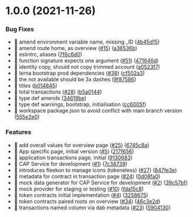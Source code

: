 # 1.0.0 (2021-11-26)


### Bug Fixes

* 🐛 amend environment variable name, missing _ID ([4b45d15](https://github.com/Psychedelic/cap-explorer/commit/4b45d152ad38f188a09d3393cef89beb3b929b2d))
* 🐛 amend route home, as overview ([#15](https://github.com/Psychedelic/cap-explorer/issues/15)) ([a36536b](https://github.com/Psychedelic/cap-explorer/commit/a36536bc643894ba31be51881cd97412e3ba4f68))
* 🐛 eslintrc, aliases ([7f6c6d0](https://github.com/Psychedelic/cap-explorer/commit/7f6c6d0a580920c4e448ede3489146241e1a55cd))
* 🐛 function signature expects one argument ([#51](https://github.com/Psychedelic/cap-explorer/issues/51)) ([471646d](https://github.com/Psychedelic/cap-explorer/commit/471646dbdde139e424bbf95a655340cc98cacbf0))
* 🐛 identity copy, should not copy trimmed account ([a0523f7](https://github.com/Psychedelic/cap-explorer/commit/a0523f7410af340298b0fba9432ba084fbedd4b2))
* 🐛 lerna bootstrap prod dependencies ([#38](https://github.com/Psychedelic/cap-explorer/issues/38)) ([cf502a3](https://github.com/Psychedelic/cap-explorer/commit/cf502a37afb637b468f0819556b2196260d8e27a))
* 🐛 the not available should be 3x dashes ([9f87586](https://github.com/Psychedelic/cap-explorer/commit/9f8758613347b1a79a8bbebd3c68635447f7817b))
* 🐛 titles ([b014845](https://github.com/Psychedelic/cap-explorer/commit/b0148456345c4f57346a69cc9fcdf981a7c1c963))
* 🐛 total transactions ([#28](https://github.com/Psychedelic/cap-explorer/issues/28)) ([b5a0144](https://github.com/Psychedelic/cap-explorer/commit/b5a014493fada06433fc490bd4414220977c889f))
* 🐛 type def amends ([34619be](https://github.com/Psychedelic/cap-explorer/commit/34619be49be34bd415ded5cf057ad0d85cd6c646))
* 🐛 type def warnings, bootstrap, initialisation ([cc6005f](https://github.com/Psychedelic/cap-explorer/commit/cc6005f5d753e1ec09172ad4cc57983a607d69c7))
* 🐛 workspace package.json to avoid conflict with main branch version ([555e2e0](https://github.com/Psychedelic/cap-explorer/commit/555e2e06423a06d3307b46e5204543abd1b2cccf))


### Features

* 🎸 add overall values for overview page ([#25](https://github.com/Psychedelic/cap-explorer/issues/25)) ([6745c8a](https://github.com/Psychedelic/cap-explorer/commit/6745c8a2d900d931e48d0eb1b6db7bb53be98989))
* 🎸 App specific page, initial version  ([#5](https://github.com/Psychedelic/cap-explorer/issues/5)) ([217f656](https://github.com/Psychedelic/cap-explorer/commit/217f656e17f7b1547289a2b69e237b23c0b566cc))
* 🎸 application transactions page, initial ([9130683](https://github.com/Psychedelic/cap-explorer/commit/9130683c60c830096c15ddcb71bfcef8e3e1cd5c))
* 🎸 CAP Service for development ([#1](https://github.com/Psychedelic/cap-explorer/issues/1)) ([7c38739](https://github.com/Psychedelic/cap-explorer/commit/7c3873910c6d3b9e29c5c9f6ee02ec3c7b0b4204))
* 🎸 introduces fleekon to manage icons (tokeneless) ([#27](https://github.com/Psychedelic/cap-explorer/issues/27)) ([847fe3e](https://github.com/Psychedelic/cap-explorer/commit/847fe3ef2faf81b0c84c751b19e53e001d82003a))
* 🎸 metadata for contract in transaction page ([#24](https://github.com/Psychedelic/cap-explorer/issues/24)) ([0d08fa0](https://github.com/Psychedelic/cap-explorer/commit/0d08fa06e2938d6f1e66df9d64238001100163cf))
* 🎸 mock data generator for CAP Service for development ([#2](https://github.com/Psychedelic/cap-explorer/issues/2)) ([39c57bf](https://github.com/Psychedelic/cap-explorer/commit/39c57bfce8dd296df0bfd14dfbc7d7877c4a5c65))
* 🎸 mock provider for staging or testing ([#10](https://github.com/Psychedelic/cap-explorer/issues/10)) ([fda15c8](https://github.com/Psychedelic/cap-explorer/commit/fda15c82e5af7640f0ff4470de534d0eda3d869e))
* 🎸 token contracts initial implementation ([#4](https://github.com/Psychedelic/cap-explorer/issues/4)) ([3258675](https://github.com/Psychedelic/cap-explorer/commit/32586756c276029370f50596d572fad9ea4ac409))
* 🎸 token contracts paired roots on overview ([#34](https://github.com/Psychedelic/cap-explorer/issues/34)) ([46c3e2d](https://github.com/Psychedelic/cap-explorer/commit/46c3e2d0aac64c8984d8f291437033a3a17d936b))
* 🎸 transactions named column via dab metadata ([#23](https://github.com/Psychedelic/cap-explorer/issues/23)) ([5904130](https://github.com/Psychedelic/cap-explorer/commit/5904130b40f34b1a0cd8f3d9a81f953367e2429e))
